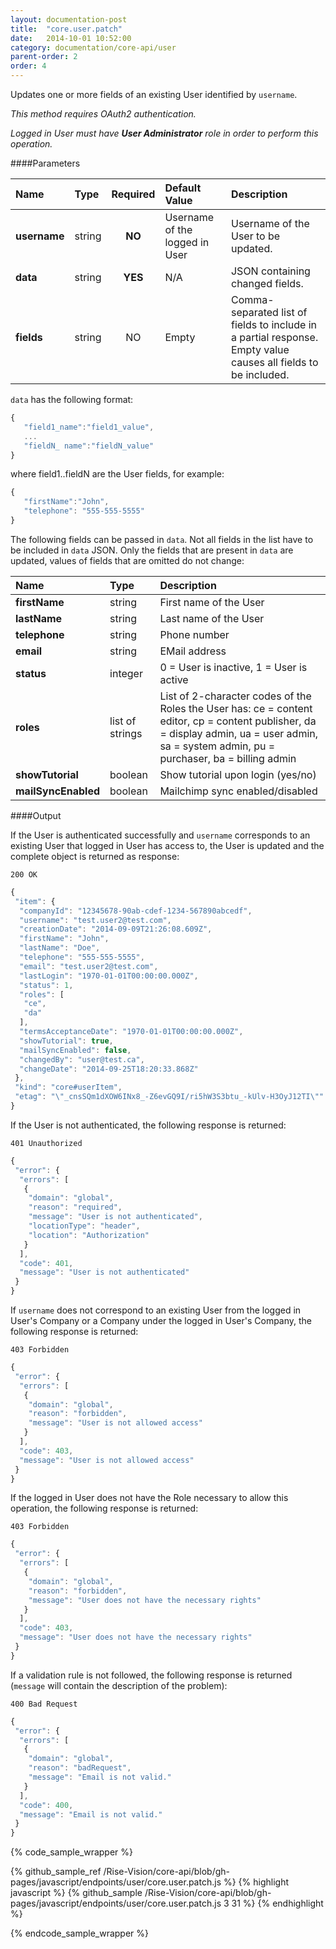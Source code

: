 ```yaml
---
layout: documentation-post
title:  "core.user.patch"
date:   2014-10-01 10:52:00
category: documentation/core-api/user
parent-order: 2
order: 4
---
```


Updates one or more fields of an existing User identified by `username`.

*This method requires OAuth2 authentication.*

*Logged in User must have __User Administrator__ role in order to perform this operation.*

####Parameters

| Name    | Type   | Required | Default Value | Description |
|:--------|:-------|:--------:|:--------------|:------------|
| **username**  | string |  **NO**  | Username of the logged in User | Username of the User to be updated. |
| **data**  | string |  **YES**  | N/A | JSON containing changed fields. |
| **fields**  | string |  NO  | Empty | Comma-separated list of fields to include in a partial response. Empty value causes all fields to be included. |

`data` has the following format:

 ```javascript
{
	"field1_name":"field1_value",
	...
	"fieldN_ name":"fieldN_value"
}
```
where field1..fieldN are the User fields, for example:

 ```javascript
{
	"firstName":"John",
	"telephone": "555-555-5555"
}
```

The following fields can be passed in `data`. Not all fields in the list have to be included in `data` JSON.
Only the fields that are present in `data` are updated, values of fields that are omitted do not change:

| Name    | Type   | Description |
|:--------|:-------|:------------|
| **firstName**  | string | First name of the User |
| **lastName**  | string | Last name of the User |
| **telephone**  | string |  Phone number |
| **email**  | string | EMail address |
| **status**  | integer | 0 = User is inactive, 1 = User is active |
| **roles**  | list of strings | List of 2-character codes of the Roles the User has: ce = content editor, cp = content publisher, da = display admin, ua = user admin, sa = system admin, pu = purchaser, ba = billing admin |
| **showTutorial**  | boolean | Show tutorial upon login (yes/no) |
| **mailSyncEnabled**  | boolean | Mailchimp sync enabled/disabled |

####Output

If the User is authenticated successfully and `username` corresponds to an existing User that logged in User has access to, the User is updated and the complete object is returned as response:

```200 OK```

```javascript
{
 "item": {
  "companyId": "12345678-90ab-cdef-1234-567890abcedf",
  "username": "test.user2@test.com",
  "creationDate": "2014-09-09T21:26:08.609Z",
  "firstName": "John",
  "lastName": "Doe",
  "telephone": "555-555-5555",
  "email": "test.user2@test.com",
  "lastLogin": "1970-01-01T00:00:00.000Z",
  "status": 1,
  "roles": [
   "ce",
   "da"
  ],
  "termsAcceptanceDate": "1970-01-01T00:00:00.000Z",
  "showTutorial": true,
  "mailSyncEnabled": false,
  "changedBy": "user@test.ca",
  "changeDate": "2014-09-25T18:20:33.868Z"
 },
 "kind": "core#userItem",
 "etag": "\"_cnsSQm1dXOW6INx8_-Z6evGQ9I/ri5hW3S3btu_-kUlv-H3OyJ12TI\""
}
```

If the User is not authenticated, the following response is returned:

```401 Unauthorized```

```javascript
{
 "error": {
  "errors": [
   {
    "domain": "global",
    "reason": "required",
    "message": "User is not authenticated",
    "locationType": "header",
    "location": "Authorization"
   }
  ],
  "code": 401,
  "message": "User is not authenticated"
 }
}
```

If `username` does not correspond to an existing User from the logged in User's Company or a Company under the logged in User's Company, the following response is returned:

```403 Forbidden```

```javascript
{
 "error": {
  "errors": [
   {
    "domain": "global",
    "reason": "forbidden",
    "message": "User is not allowed access"
   }
  ],
  "code": 403,
  "message": "User is not allowed access"
 }
}
```

If the logged in User does not have the Role necessary to allow this operation, the following response is returned:

```403 Forbidden```

```javascript
{
 "error": {
  "errors": [
   {
    "domain": "global",
    "reason": "forbidden",
    "message": "User does not have the necessary rights"
   }
  ],
  "code": 403,
  "message": "User does not have the necessary rights"
 }
}
```

If a validation rule is not followed,  the following response is returned (`message` will contain the description of the problem):

```400 Bad Request```

```javascript
{
 "error": {
  "errors": [
   {
    "domain": "global",
    "reason": "badRequest",
    "message": "Email is not valid."
   }
  ],
  "code": 400,
  "message": "Email is not valid."
 }
}
```

{% code_sample_wrapper %}

{% github_sample_ref /Rise-Vision/core-api/blob/gh-pages/javascript/endpoints/user/core.user.patch.js %}
{% highlight javascript %}
{% github_sample /Rise-Vision/core-api/blob/gh-pages/javascript/endpoints/user/core.user.patch.js 3 31 %}
{% endhighlight %}

{% endcode_sample_wrapper  %}